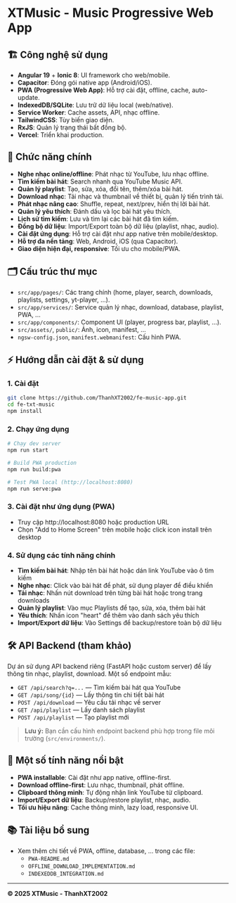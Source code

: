 # XTMusic - Music Progressive Web App

## 🏗️ Công nghệ sử dụng

- **Angular 19** + **Ionic 8**: UI framework cho web/mobile.
- **Capacitor**: Đóng gói native app (Android/iOS).
- **PWA (Progressive Web App)**: Hỗ trợ cài đặt, offline, cache, auto-update.
- **IndexedDB/SQLite**: Lưu trữ dữ liệu local (web/native).
- **Service Worker**: Cache assets, API, nhạc offline.
- **TailwindCSS**: Tùy biến giao diện.
- **RxJS**: Quản lý trạng thái bất đồng bộ.
- **Vercel**: Triển khai production.

## 🎵 Chức năng chính

- **Nghe nhạc online/offline**: Phát nhạc từ YouTube, lưu nhạc offline.
- **Tìm kiếm bài hát**: Search nhanh qua YouTube Music API.
- **Quản lý playlist**: Tạo, sửa, xóa, đổi tên, thêm/xóa bài hát.
- **Download nhạc**: Tải nhạc và thumbnail về thiết bị, quản lý tiến trình tải.
- **Phát nhạc nâng cao**: Shuffle, repeat, next/prev, hiển thị lời bài hát.
- **Quản lý yêu thích**: Đánh dấu và lọc bài hát yêu thích.
- **Lịch sử tìm kiếm**: Lưu và tìm lại các bài hát đã tìm kiếm.
- **Đồng bộ dữ liệu**: Import/Export toàn bộ dữ liệu (playlist, nhạc, audio).
- **Cài đặt ứng dụng**: Hỗ trợ cài đặt như app native trên mobile/desktop.
- **Hỗ trợ đa nền tảng**: Web, Android, iOS (qua Capacitor).
- **Giao diện hiện đại, responsive**: Tối ưu cho mobile/PWA.

## 🗂️ Cấu trúc thư mục

- `src/app/pages/`: Các trang chính (home, player, search, downloads, playlists, settings, yt-player, ...).
- `src/app/services/`: Service quản lý nhạc, download, database, playlist, PWA, ...
- `src/app/components/`: Component UI (player, progress bar, playlist, ...).
- `src/assets/`, `public/`: Ảnh, icon, manifest, ...
- `ngsw-config.json`, `manifest.webmanifest`: Cấu hình PWA.

## ⚡ Hướng dẫn cài đặt & sử dụng

### 1. Cài đặt

```bash
git clone https://github.com/ThanhXT2002/fe-music-app.git
cd fe-txt-music
npm install
```

### 2. Chạy ứng dụng

```bash
# Chạy dev server
npm run start

# Build PWA production
npm run build:pwa

# Test PWA local (http://localhost:8080)
npm run serve:pwa
```

### 3. Cài đặt như ứng dụng (PWA)

- Truy cập http://localhost:8080 hoặc production URL
- Chọn "Add to Home Screen" trên mobile hoặc click icon install trên desktop

### 4. Sử dụng các tính năng chính

- **Tìm kiếm bài hát**: Nhập tên bài hát hoặc dán link YouTube vào ô tìm kiếm
- **Nghe nhạc**: Click vào bài hát để phát, sử dụng player để điều khiển
- **Tải nhạc**: Nhấn nút download trên từng bài hát hoặc trong trang downloads
- **Quản lý playlist**: Vào mục Playlists để tạo, sửa, xóa, thêm bài hát
- **Yêu thích**: Nhấn icon "heart" để thêm vào danh sách yêu thích
- **Import/Export dữ liệu**: Vào Settings để backup/restore toàn bộ dữ liệu

## 🛠️ API Backend (tham khảo)

Dự án sử dụng API backend riêng (FastAPI hoặc custom server) để lấy thông tin nhạc, playlist, download. Một số endpoint mẫu:

- `GET /api/search?q=...` — Tìm kiếm bài hát qua YouTube
- `GET /api/song/{id}` — Lấy thông tin chi tiết bài hát
- `POST /api/download` — Yêu cầu tải nhạc về server
- `GET /api/playlist` — Lấy danh sách playlist
- `POST /api/playlist` — Tạo playlist mới

> **Lưu ý:** Bạn cần cấu hình endpoint backend phù hợp trong file môi trường (`src/environments/`).

## 🌟 Một số tính năng nổi bật

- **PWA installable**: Cài đặt như app native, offline-first.
- **Download offline-first**: Lưu nhạc, thumbnail, phát offline.
- **Clipboard thông minh**: Tự động nhận link YouTube từ clipboard.
- **Import/Export dữ liệu**: Backup/restore playlist, nhạc, audio.
- **Tối ưu hiệu năng**: Cache thông minh, lazy load, responsive UI.

## 📚 Tài liệu bổ sung

- Xem thêm chi tiết về PWA, offline, database, ... trong các file:
  - `PWA-README.md`
  - `OFFLINE_DOWNLOAD_IMPLEMENTATION.md`
  - `INDEXEDDB_INTEGRATION.md`

---

**© 2025 XTMusic - ThanhXT2002**
